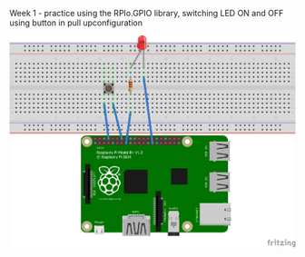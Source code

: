 Week 1 - practice using the RPIo.GPIO library, switching LED ON and OFF using button in pull upconfiguration

![Alt Text](https://github.com/samuels96/1st-semester-project/blob/master/week1/switch.png?raw=true)


